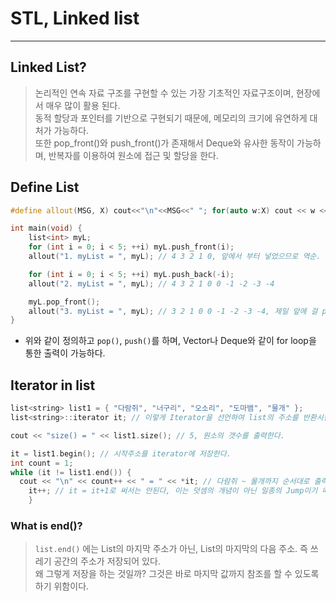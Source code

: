 # STL, Linked list
---
## Linked List?
> 논리적인 연속 자료 구조를 구현할 수 있는 가장 기초적인 자료구조이며, 현장에서 매우 많이 활용 된다.  
> 동적 할당과 포인터를 기반으로 구현되기 때문에, 메모리의 크기에 유연하게 대처가 가능하다.  
> 또한 pop_front()와 push_front()가 존재해서 Deque와 유사한 동작이 가능하며, 반복자를 이용하여 원소에 접근 및 할당을 한다.

## Define List
```C++
#define allout(MSG, X) cout<<"\n"<<MSG<<" "; for(auto w:X) cout << w << ", "

int main(void) {
	list<int> myL;
	for (int i = 0; i < 5; ++i) myL.push_front(i);
	allout("1. myList = ", myL); // 4 3 2 1 0, 앞에서 부터 넣었으므로 역순.

	for (int i = 0; i < 5; ++i) myL.push_back(-i);
	allout("2. myList = ", myL); // 4 3 2 1 0 0 -1 -2 -3 -4

	myL.pop_front();
	allout("3. myList = ", myL); // 3 2 1 0 0 -1 -2 -3 -4, 제일 앞에 걸 pop.
}
```
- 위와 같이 정의하고 ```pop()```, ```push()```를 하며, Vector나 Deque와 같이 for loop을 통한 출력이 가능하다.

## Iterator in list
```C++
list<string> list1 = { "다람쥐", "너구리", "오소리", "도마뱀", "물개" };
list<string>::iterator it; // 이렇게 Iterator을 선언하여 list의 주소를 반환시킬 수 있다.

cout << "size() = " << list1.size(); // 5, 원소의 갯수를 출력한다.

it = list1.begin(); // 시작주소를 iterator에 저장한다.
int count = 1;
while (it != list1.end()) {
  cout << "\n" << count++ << " = " << *it; // 다람쥐 ~ 물개까지 순서대로 출력 된다.
	it++; // it = it+1로 써서는 안된다, 이는 덧셈의 개념이 아닌 일종의 Jump이기 때문!
	}
```

### What is end()?
> ```list.end()``` 에는 List의 마지막 주소가 아닌, List의 마지막의 다음 주소. 즉 쓰레기 공간의 주소가 저장되어 있다.  
> 왜 그렇게 저장을 하는 것일까? 그것은 바로 마지막 값까지 참조를 할 수 있도록 하기 위함이다.  
